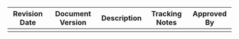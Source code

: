 | Revision Date | Document Version | Description | Tracking Notes | Approved By |
| --- | --- | --- | --- | --- |
|   |   |   |   |   |
